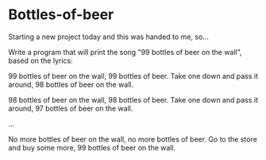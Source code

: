 # Bottles-of-beer
Starting a new project today and this was handed to me, so...

Write a program that will print the song "99 bottles of beer on the wall", based on the lyrics:

99 bottles of beer on the wall, 99 bottles of beer.
Take one down and pass it around, 98 bottles of beer on the wall.

98 bottles of beer on the wall, 98 bottles of beer.
Take one down and pass it around, 97 bottles of beer on the wall.

...

No more bottles of beer on the wall, no more bottles of beer.
Go to the store and buy some more, 99 bottles of beer on the wall.
